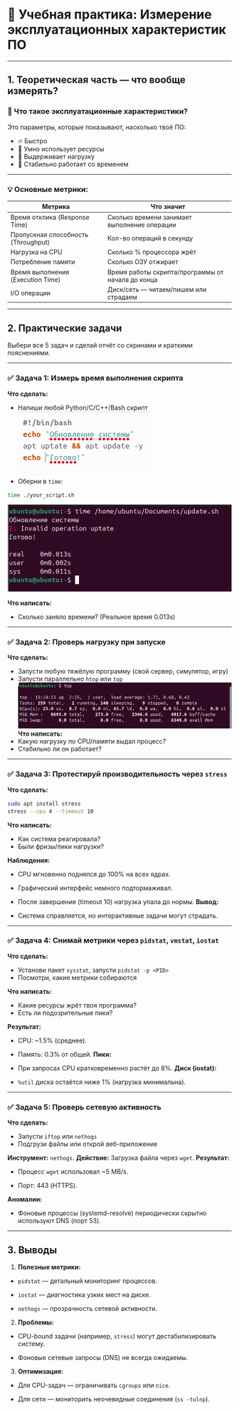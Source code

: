 # 🚀 Учебная практика: Измерение эксплуатационных характеристик ПО

---

## 1. Теоретическая часть — что вообще измерять?

### 📘 Что такое эксплуатационные характеристики?

Это параметры, которые показывают, насколько твоё ПО:
- 🔥 Быстро
- 🧠 Умно использует ресурсы
- 💪 Выдерживает нагрузку
- 🧼 Стабильно работает со временем

---

### 💡 Основные метрики:

| Метрика                  | Что значит                                             |
|--------------------------|--------------------------------------------------------|
| Время отклика (Response Time) | Сколько времени занимает выполнение операции           |
| Пропускная способность (Throughput) | Кол-во операций в секунду                        |
| Нагрузка на CPU          | Сколько % процессора жрёт                              |
| Потребление памяти       | Сколько ОЗУ отжирает                                   |
| Время выполнения (Execution Time) | Время работы скрипта/программы от начала до конца |
| I/O операции             | Диск/сеть — читаем/пишем или страдаем                   |

---

## 2. Практические задачи

Выбери все 5 задач и сделай отчёт со скринами и краткими пояснениями.

---

### ✅ Задача 1: Измерь время выполнения скрипта

**Что сделать:**
- Напиши любой Python/С/С++/Bash скрипт
![alt text](image.png)
- Оберни в `time`:
```bash
time ./your_script.sh
```
![alt text](image-1.png)

**Что написать:**
- Сколько заняло времени? (Реальное время 0.013s)


---

### ✅ Задача 2: Проверь нагрузку при запуске

**Что сделать:**
- Запусти любую тяжёлую программу (свой сервер, симулятор, игру)
- Запусти параллельно `htop` или `top`
![alt text](image-2.png)
**Что написать:**
- Какую нагрузку по CPU/памяти выдал процесс?
- Стабильно ли он работает?

---

### ✅ Задача 3: Протестируй производительность через `stress`

**Что сделать:**
```bash
sudo apt install stress
stress --cpu 4 --timeout 10
```

**Что написать:**
- Как система реагировала?
- Были фризы/пики нагрузки?


**Наблюдения:**

- CPU мгновенно поднялся до 100% на всех ядрах.

- Графический интерфейс немного подтормаживал.

- После завершения (timeout 10) нагрузка упала до нормы.
**Вывод:**

- Система справляется, но интерактивные задачи могут страдать.
---

### ✅ Задача 4: Снимай метрики через `pidstat`, `vmstat`, `iostat`

**Что сделать:**
- Установи пакет `sysstat`, запусти `pidstat -p <PID>`
- Посмотри, какие метрики собираются

**Что написать:**
- Какие ресурсы жрёт твоя программа?
- Есть ли подозрительные пики?

**Результат:**

- CPU: ~1.5% (среднее).

- Память: 0.3% от общей.
**Пики:**

- При запросах CPU кратковременно растёт до 8%.
**Диск (iostat):**

- `%util` диска остаётся ниже 1% (нагрузка минимальна).



---

### ✅ Задача 5: Проверь сетевую активность

**Что сделать:**
- Запусти `iftop` или `nethogs`
- Подгрузи файлы или открой веб-приложение



**Инструмент:** `nethogs`.
**Действие:** Загрузка файла через `wget`.
**Результат:**

- Процесс `wget` использовал ~5 MB/s.

- Порт: 443 (HTTPS).

**Аномалии:**

- Фоновые процессы (systemd-resolve) периодически скрытно используют DNS (порт 53).

---

## 3. Выводы

1. **Полезные метрики:**

- `pidstat` — детальный мониторинг процессов.

- `iostat` — диагностика узких мест на диске.

- `nethogs` — прозрачность сетевой активности.

2. **Проблемы:**

- CPU-bound задачи (например, `stress`) могут дестабилизировать систему.

- Фоновые сетевые запросы (DNS) не всегда ожидаемы.

3. **Оптимизация:**

- Для CPU-задач — ограничивать `cgroups` или `nice`.

- Для сети — мониторить неочевидные соединения (`ss -tulnp`).

